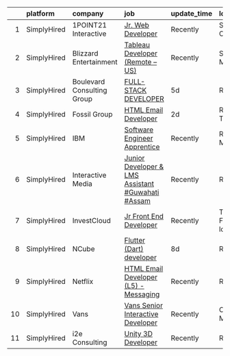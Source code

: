 

|    | platform    | company                    | job                                                                                                                                                                 | update_time   | location              |
|---:|:------------|:---------------------------|:--------------------------------------------------------------------------------------------------------------------------------------------------------------------|:--------------|:----------------------|
|  1 | SimplyHired | 1POINT21 Interactive       | [Jr. Web Developer](https://www.simplyhired.com/job/5pPsVLgB1cD_NG7mvDk7wMao72ov8DkpTvcddGZV16VT_ECoCbhAxQ?q=interactive+developer)                                 | Recently      | San Diego, CA         |
|  2 | SimplyHired | Blizzard Entertainment     | [Tableau Developer (Remote – US)](https://www.simplyhired.com/job/31wXNnDLl9d26_yS5SsrUVeEUcBZb-rQsZLcxoCElNK5oefNxOBx2g?q=interactive+developer)                   | Recently      | Santa Monica, CA      |
|  3 | SimplyHired | Boulevard Consulting Group | [FULL-STACK DEVELOPER](https://www.simplyhired.com/job/tOtbkMA81xH6wjS9G81UpqsyGgjx0Do4n61SOaefGfc9aO1XXJgPGw?q=interactive+developer)                              | 5d            | Remote                |
|  4 | SimplyHired | Fossil Group               | [HTML Email Developer](https://www.simplyhired.com/job/b4j6Kywjg052uFKYaPsUlog7JSs681pCaag6Ekp4rwmaEKwHW0Fgug?q=interactive+developer)                              | 2d            | Richardson, TX        |
|  5 | SimplyHired | IBM                        | [Software Engineer Apprentice](https://www.simplyhired.com/job/IEqLELasRpxPoo851hxD73R0QNkVMdgm6W4peVcgQX2KWlZ6fbWUow?q=interactive+developer)                      | Recently      | Rochester, MN         |
|  6 | SimplyHired | Interactive Media          | [Junior Developer & LMS Assistant #Guwahati #Assam](https://www.simplyhired.com/job/kPlLKLSwKVN1rTy_ljdwYaraVucWzB8WFt1aHiIQ5YW2OlLajsgbrQ?q=interactive+developer) | Recently      | Remote                |
|  7 | SimplyHired | InvestCloud                | [Jr Front End Developer](https://www.simplyhired.com/job/tMQg6lW3uvdGk0ptpr8YMS9UA7Bej5Cd7R3TVpnNS1Dn-8I2Wdg5FQ?q=interactive+developer)                            | Recently      | Tampa, FL +1 location |
|  8 | SimplyHired | NCube                      | [Flutter (Dart) developer](https://www.simplyhired.com/job/vNNZ_u8f4C66-lV5bZAAY23oHAP58ifUVWmHTwqtnwtsBx2wDIHGug?q=interactive+developer)                          | 8d            | Remote                |
|  9 | SimplyHired | Netflix                    | [HTML Email Developer (L5) - Messaging](https://www.simplyhired.com/job/1bXVxt5BiO0MD0IViaSIetDkT_fhFoZwnqAbC8nd3-MrVMl4GV84Zg?q=interactive+developer)             | Recently      | Remote                |
| 10 | SimplyHired | Vans                       | [Vans Senior Interactive Developer](https://www.simplyhired.com/job/5tQRkSm8-iCSlkb2O9k-xfTDFJswdge-EuvDUTqsSYx8DJ1huIuwVg?q=interactive+developer)                 | Recently      | Costa Mesa, CA        |
| 11 | SimplyHired | i2e Consulting             | [Unity 3D Developer](https://www.simplyhired.com/job/CU0ERh_y8LHB_UDTGXEUZbdN9dPcfm-bQYOR8ZlWsjmZZ1dutq414Q?q=interactive+developer)                                | Recently      | Remote                |